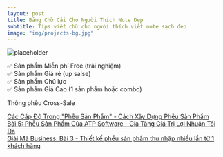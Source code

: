 ```yaml
---
layout: post
title: Bảng Chữ Cái Cho Người Thích Note Đẹp
subtitle: Tips viết chữ cho người thích viết note sạch đẹp
image: "img/projects-bg.jpg"
---
```


![placeholder](http://boxxv.com/img/posts/product_funnel.png "Cấu trúc xây dựng Phễu Sản phẩm")

✅ Sản phẩm Miễn phí Free (trải nghiệm)  
✅ Sản phẩm Giá rẻ (up salse)  
✅ Sản phẩm Chủ lực  
✅ Sản phẩm Giá Cao (1 sản phẩm hoặc combo)  

Thông phễu Cross-Sale

[Các Cấp Độ Trong "Phễu Sản Phẩm" - Cách Xây Dựng Phễu Sản Phẩm](http://youtu.be/HsIEBPal5-A)  
[Bài 5: Phễu Sản Phẩm Của ATP Software - Gia Tăng Giá Trị Lợi Nhuận Tối Đa](http://youtu.be/_ciFLkaPpmI)  
[Giải Mã Business: Bài 3 - Thiết kế phễu sản phẩm thu nhập nhiều lần từ 1 khách hàng](http://youtu.be/RZu9TT87qr4)  